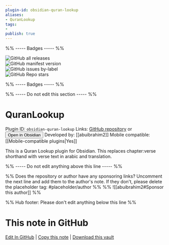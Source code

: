 ```yaml
---
plugin-id: obsidian-quran-lookup
aliases:
- QuranLookup
tags: 
- 
publish: true
---
```


%% ----- Badges ----- %%

![GitHub all releases](https://img.shields.io/github/downloads/abuibrahim2/quranlookup/total?color=573E7A&logo=github&style=for-the-badge)   
![GitHub manifest version](https://img.shields.io/github/manifest-json/v/abuibrahim2/quranlookup?color=573E7A&logo=github&style=for-the-badge)   
![GitHub issues by-label](https://img.shields.io/github/issues/abuibrahim2/quranlookup/help%20wanted?color=573E7A&logo=github&style=for-the-badge)   
![GitHub Repo stars](https://img.shields.io/github/stars/abuibrahim2/quranlookup?color=573E7A&logo=github&style=for-the-badge)

%% ----- Badges ----- %%

%% ----- Do not edit this section ----- %%

# QuranLookup

Plugin ID: `obsidian-quran-lookup`
Links: [GitHub repository](https://github.com/abuibrahim2/quranlookup) or [<button id=HH>Open in Obsidian</button>](obsidian://show-plugin?id=obsidian-quran-lookup)
Developed by: [[abuibrahim2]]
Mobile compatible: [[Mobile-compatible plugins|Yes]]

This is a Quran Lookup plugin for Obsidian. This replaces chapter:verse shorthand with verse text in arabic and translation.

%% ----- Do not edit anything above this line ----- %% 

%% Does the repository or author have any sponsoring links? Uncomment the next line and add them to the author's note. If they don't, please delete the placeholder tag: #placeholder/author %%
%% ![[abuibrahim2#Sponsor this author]] %%

%% Hub footer: Please don't edit anything below this line %%

# This note in GitHub

<span class="git-footer">[Edit In GitHub](https://github.dev/obsidian-community/obsidian-hub/blob/main/02%20-%20Community%20Expansions/02.05%20All%20Community%20Expansions/Plugins/obsidian-quran-lookup.md "git-hub-edit-note") | [Copy this note](https://raw.githubusercontent.com/obsidian-community/obsidian-hub/main/02%20-%20Community%20Expansions/02.05%20All%20Community%20Expansions/Plugins/obsidian-quran-lookup.md "git-hub-copy-note") | [Download this vault](https://github.com/obsidian-community/obsidian-hub/archive/refs/heads/main.zip "git-hub-download-vault") </span>
